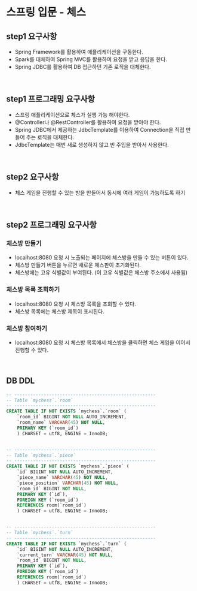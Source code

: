 # 스프링 입문 - 체스

## step1 요구사항
- Spring Framework를 활용하여 애플리케이션을 구동한다.
- Spark를 대체하여 Spring MVC를 활용하여 요청을 받고 응답을 한다.
- Spring JDBC를 활용하여 DB 접근하던 기존 로직을 대체한다.
<br/>

## step1 프로그래밍 요구사항
- 스프링 애플리케이션으로 체스가 실행 가능 해야한다.
- @Controller나 @RestController를 활용하여 요청을 받아야 한다.
- Spring JDBC에서 제공하는 JdbcTemplate를 이용하여 Connection을 직접 만들어 주는 로직을 대체한다.
- JdbcTemplate는 매번 새로 생성하지 않고 빈 주입을 받아서 사용한다.
<br/>
  
## step2 요구사항
- 체스 게임을 진행할 수 있는 방을 만들어서 동시에 여러 게임이 가능하도록 하기
<br/>
  
## step2 프로그래밍 요구사항
### 체스방 만들기
- localhost:8080 요청 시 노출되는 페이지에 체스방을 만들 수 있는 버튼이 있다.
- 체스방 만들기 버튼을 누르면 새로운 체스판이 초기화된다.
- 체스방에는 고유 식별값이 부여된다. (이 고유 식별값은 체스방 주소에서 사용됨)
### 체스방 목록 조회하기
- localhost:8080 요청 시 체스방 목록을 조회할 수 있다.
- 체스방 목록에는 체스방 제목이 표시된다.
### 체스방 참여하기
- localhost:8080 요청 시 체스방 목록에서 체스방을 클릭하면 체스 게임을 이어서 진행할 수 있다.
<br/>

## DB DDL
```sql
-- -----------------------------------------------------
-- Table `mychess`.`room`
-- -----------------------------------------------------
CREATE TABLE IF NOT EXISTS `mychess`.`room` (
    `room_id` BIGINT NOT NULL AUTO_INCREMENT,
    `room_name` VARCHAR(45) NOT NULL,
    PRIMARY KEY (`room_id`)
    ) CHARSET = utf8, ENGINE = InnoDB;


-- -----------------------------------------------------
-- Table `mychess`.`piece`
-- -----------------------------------------------------
CREATE TABLE IF NOT EXISTS `mychess`.`piece` (
    `id` BIGINT NOT NULL AUTO_INCREMENT,
    `piece_name` VARCHAR(45) NOT NULL,
    `piece_position` VARCHAR(45) NOT NULL,
    `room_id` BIGINT NOT NULL,
    PRIMARY KEY (`id`),
    FOREIGN KEY (`room_id`)
    REFERENCES room(`room_id`)
    ) CHARSET = utf8, ENGINE = InnoDB;


-- -----------------------------------------------------
-- Table `mychess`.`turn`
-- -----------------------------------------------------
CREATE TABLE IF NOT EXISTS `mychess`.`turn` (
    `id` BIGINT NOT NULL AUTO_INCREMENT,
    `current_turn` VARCHAR(45) NOT NULL,
    `room_id` BIGINT NOT NULL,
    PRIMARY KEY (`id`),
    FOREIGN KEY (`room_id`)
    REFERENCES room(`room_id`)
    ) CHARSET = utf8, ENGINE = InnoDB;
```